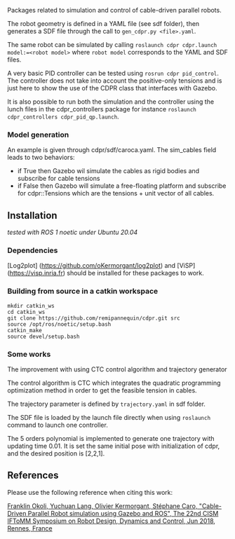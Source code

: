 Packages related to simulation and control of cable-driven parallel robots.

The robot geometry is defined in a YAML file (see sdf folder), then generates a SDF file through the call to `gen_cdpr.py <file>.yaml`.

The same robot can be simulated by calling `roslaunch cdpr cdpr.launch model:=<robot model>` where `robot model` corresponds to the YAML and SDF files.

A very basic PID controller can be tested using `rosrun cdpr pid_control`. The controller does not take into account the positive-only tensions and is just here to show the use of the CDPR class that interfaces with Gazebo.

It is also possible to run both the simulation and the controller using the lunch files in the cdpr_controllers package for instance `roslaunch cdpr_controllers cdpr_pid_qp.launch`.


### Model generation

An example is given through cdpr/sdf/caroca.yaml. The sim_cables field leads to two behaviors: 
* if True then Gazebo wil simulate the cables as rigid bodies and subscribe for cable tensions
* if False then Gazebo will simulate a free-floating platform and subscribe for cdpr::Tensions which are the tensions + unit vector of all cables.


## Installation

_tested with ROS 1 noetic under Ubuntu 20.04_

### Dependencies

[Log2plot] (https://github.com/oKermorgant/log2plot) and [ViSP] (https://visp.inria.fr) should be installed for these packages to work.

### Building from source in a catkin workspace

```
mkdir catkin_ws
cd catkin_ws
git clone https://github.com/remipannequin/cdpr.git src
source /opt/ros/noetic/setup.bash
catkin_make
source devel/setup.bash
```


### Some works
The improvement with using CTC control algorithm and trajectory generator

The control algorithm is CTC which integrates the quadratic programming optimization method in order to get the feasible tension in cables.

The trajectory parameter is defined by `trajectory.yaml` in sdf folder.

The SDF file is loaded by the launch file directly when using `roslaunch` command to launch one controller.

The 5 orders polynomial is implemented to generate one trajectory with updating time 0.01. It is set the same initial pose with initialization of cdpr, and the desired position is [2,2,1].

## References

Please use the following reference when citing this work:

[Franklin Okoli, Yuchuan Lang, Olivier Kermorgant, Stéphane Caro, "Cable-Driven Parallel Robot simulation using Gazebo and ROS", The 22nd CISM IFToMM Symposium on Robot Design, Dynamics and Control, Jun 2018, Rennes, France ](https://hal.archives-ouvertes.fr/hal-01757531v1)
